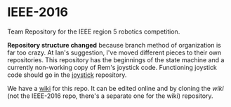 # IEEE-2016
Team Repository for the IEEE region 5 robotics competition.

**Repository structure changed** because branch method of organization is far too crazy. At Ian's suggestion, I've moved different pieces to their own repositories. This repository has the beginnings of the state machine and a currently non-working copy of Rem's joystick code. Functioning joystick code should go in the [joystick](https://github.com/sdsmt-robotics/joystick) repository.

We have a [wiki](https://github.com/sdsmt-robotics/IEEE-2016/wiki) for this repo. It can be edited online and by cloning the *wiki* (not the IEEE-2016 repo, there's a separate one for the wiki) repository.
